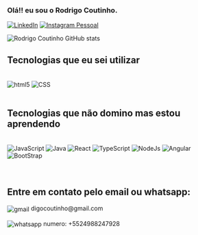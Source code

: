 ### Olá!! eu sou o Rodrigo Coutinho.

[![LinkedIn](https://img.shields.io/badge/LinkedIn-0a66c2?style=for-the-badge&logo=linkedin&logoColor=white)](https://www.linkedin.com/in/digocoutinho/)
[![Instagram Pessoal](https://img.shields.io/badge/Instagram-E4405F?style=for-the-badge&logo=instagram&logoColor=white)](https://www.instagram.com/digocoutinho/)

![Rodrigo Coutinho GitHub stats](https://github-readme-stats.vercel.app/api?username=digocoutinho78&show_icons=true&theme=radical)

## Tecnologias que eu sei utilizar

<div style="display inline-block"><br>
   <img align="center" alt="html5" src="https://img.shields.io/badge/HTML5-E34F26?style=for-the-badge&logo=html5&logoColor=white">
   <img align="center" alt="CSS" src="https://img.shields.io/badge/CSS3-1572B6?style=for-the-badge&logo=css3&logoColor=white">
</div>
<br>

## Tecnologias que não domino mas estou aprendendo

<div style="display inline-block"><br>
   <img align="center" alt="JavaScript" src="https://img.shields.io/badge/JavaScript-F7DF1E?style=for-the-badge&logo=javascript&logoColor=black">
   <img align="center" alt="Java" src="https://img.shields.io/badge/Java-14354C?style=for-the-badge&logo=java&logoColor=white">
   <img align="center" alt="React" src="https://img.shields.io/badge/React-20232A?style=for-the-badge&logo=react&logoColor=61DAFB">
   <img align="center" alt="TypeScript" src="https://img.shields.io/badge/TypeScript-007ACC?style=for-the-badge&logo=typescript&logoColor=white">
   <img align="center" alt="NodeJs" src="https://img.shields.io/badge/NodeJs-339933?style=for-the-badge&logo=nodedotjs&logoColor=white">
   <img align="center" alt="Angular" src="https://img.shields.io/badge/Angular-0F0F11?style=for-the-badge&logo=angular&logoColor=white">
   <img align="center" alt="BootStrap" src="https://img.shields.io/badge/Bootstrap-7952B3?style=for-the-badge&logo=bootstrap&logoColor=white">
</div>
<br>
<br>

## Entre em contato pelo email ou whatsapp:

<div>
   <img align="center" alt="gmail" src="https://img.shields.io/badge/Gmail-D14836?style=for-the-badge&logo=gmail&logoColor=white"> digocoutinho@gmail.com
   <br>
   <br>
   <img align="center" alt="whatsapp" src="https://img.shields.io/badge/WhatsApp-25D366?style=for-the-badge&logo=whatsapp&logoColor=white"> numero: +5524988247928
</div><br>

